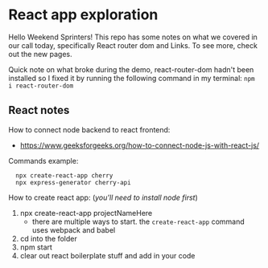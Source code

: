 # React app exploration

Hello Weekend Sprinters! This repo has some notes on what we covered in our call today, specifically React router dom and Links. To see more, check out the new pages.

Quick note on what broke during the demo, react-router-dom hadn't been installed so I fixed it by running the following command in my terminal:
  ```npm i react-router-dom```

## React notes
How to connect node backend to react frontend:
  - https://www.geeksforgeeks.org/how-to-connect-node-js-with-react-js/


Commands example:
```
  npx create-react-app cherry
  npx express-generator cherry-api
```

How to create react app:
  (_you'll need to install node first_)
1. npx create-react-app projectNameHere
    - there are multiple ways to start. the ```create-react-app``` command uses webpack and babel
2. cd into the folder
3. npm start
4. clear out react boilerplate stuff and add in your code